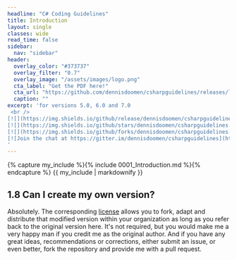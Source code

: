 ```yaml
---
headline: "C# Coding Guidelines"
title: Introduction
layout: single
classes: wide
read_time: false
sidebar:
  nav: "sidebar"
header:
  overlay_color: "#373737"
  overlay_filter: "0.7"
  overlay_image: "/assets/images/logo.png"
  cta_label: "Get the PDF here!"
  cta_url: "https://github.com/dennisdoomen/csharpguidelines/releases/latest"
  caption: ""
excerpt: 'for versions 5.0, 6.0 and 7.0
 <br /> 
[![](https://img.shields.io/github/release/dennisdoomen/csharpguidelines.svg?style=for-the-badge&label=Latest)](https://github.com/dennisdoomen/csharpguidelines/releases/latest)
[![](https://img.shields.io/github/stars/dennisdoomen/csharpguidelines.svg?style=for-the-badge&label=Star)](https://github.com/dennisdoomen/csharpguidelines/stargazers)
[![](https://img.shields.io/github/forks/dennisdoomen/csharpguidelines.svg?style=for-the-badge&label=Fork)](https://github.com/dennisdoomen/csharpguidelines/fork)
[![Join the chat at https://gitter.im/dennisdoomen/csharpguidelines](https://img.shields.io/badge/GITTER-join%20chat-green.svg?style=for-the-badge)](https://gitter.im/dennisdoomen/csharpguidelines?utm_source=badge&utm_medium=badge&utm_campaign=pr-badge&utm_content=badge)
'
---
```


{% capture my_include %}{% include 0001_Introduction.md %}{% endcapture %}
{{ my_include | markdownify }}

## 1.8 Can I create my own version?
Absolutely. The corresponding [license](https://github.com/dennisdoomen/CSharpGuidelines/blob/master/LICENSE.md) allows you to fork, adapt and distribute that modified version within your organization as long as you refer back to the original version here. It's not required, but you would make me a very happy man if you credit me as the original author. And if you have any great ideas, recommendations or corrections, either submit an issue, or even better, fork the repository and provide me with a pull request.

<script async src="//pagead2.googlesyndication.com/pagead/js/adsbygoogle.js"></script>
<ins class="adsbygoogle"
     style="display:block; text-align:center;"
     data-ad-layout="in-article"
     data-ad-format="fluid"
     data-ad-client="ca-pub-2541295231849242"
     data-ad-slot="9721381230"></ins>
<script>
     (adsbygoogle = window.adsbygoogle || []).push({});
</script>  

